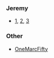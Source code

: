 ### Jeremy
- [1](https://www.youtube.com/watch?v=ZNuXyOXae5U), [2](https://www.youtube.com/watch?v=Zfhpd7dl6QI), [3](https://www.youtube.com/watch?v=rwkHfsWQwy8)

### Other
- [OneMarcFifty](https://youtu.be/oItwDXraK1M)

